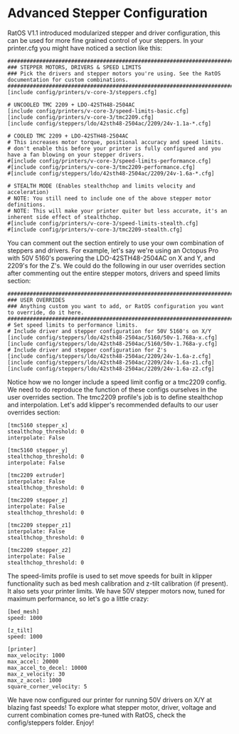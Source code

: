 # Advanced Stepper Configuration

RatOS V1.1 introduced modularized stepper and driver configuration, this can be used for more fine grained control of your steppers. In your printer.cfg you might have noticed a section like this:

```properties
#############################################################################################################
### STEPPER MOTORS, DRIVERS & SPEED LIMITS
### Pick the drivers and stepper motors you're using. See the RatOS documentation for custom combinations.
#############################################################################################################
[include config/printers/v-core-3/steppers.cfg]

# UNCOOLED TMC 2209 + LDO-42STH48-2504AC
[include config/printers/v-core-3/speed-limits-basic.cfg]
[include config/printers/v-core-3/tmc2209.cfg]
[include config/steppers/ldo/42sth48-2504ac/2209/24v-1.1a-*.cfg]

# COOLED TMC 2209 + LDO-42STH48-2504AC
# This increases motor torque, positional accuracy and speed limits.
# don't enable this before your printer is fully configured and you have a fan blowing on your stepper drivers.
#[include config/printers/v-core-3/speed-limits-performance.cfg]
#[include config/printers/v-core-3/tmc2209-performance.cfg]
#[include config/steppers/ldo/42sth48-2504ac/2209/24v-1.6a-*.cfg]

# STEALTH MODE (Enables stealthchop and limits velocity and acceleration)
# NOTE: You still need to include one of the above stepper motor definitions.
# NOTE: This will make your printer quiter but less accurate, it's an inherent side effect of stealthchop.
#[include config/printers/v-core-3/speed-limits-stealth.cfg]
#[include config/printers/v-core-3/tmc2209-stealth.cfg]
```

You can comment out the section entirely to use your own combination of steppers and drivers. For example, let's say we're using an Octopus Pro with 50V 5160's powering the LDO-42STH48-2504AC on X and Y, and 2209's for the Z's. We could do the following in our user overrides section after commenting out the entire stepper motors, drivers and speed limits section:

```properties
#############################################################################################################
### USER OVERRIDES
### Anything custom you want to add, or RatOS configuration you want to override, do it here.
#############################################################################################################
# Set speed limits to performance limits.
# Include driver and stepper configuration for 50V 5160's on X/Y
[include config/steppers/ldo/42sth48-2504ac/5160/50v-1.768a-x.cfg]
[include config/steppers/ldo/42sth48-2504ac/5160/50v-1.768a-y.cfg]
# Include driver and stepper configuration for Z's
[include config/steppers/ldo/42sth48-2504ac/2209/24v-1.6a-z.cfg]
[include config/steppers/ldo/42sth48-2504ac/2209/24v-1.6a-z1.cfg]
[include config/steppers/ldo/42sth48-2504ac/2209/24v-1.6a-z2.cfg]
```

Notice how we no longer include a speed limit config or a tmc2209 config. We need to do reproduce the function of these configs ourselves in the user overrides section. The tmc2209 profile's job is to define stealthchop and interpolation. Let's add klipper's recommended defaults to our user overrides section:

```properties
[tmc5160 stepper_x]
stealthchop_threshold: 0
interpolate: False

[tmc5160 stepper_y]
stealthchop_threshold: 0
interpolate: False

[tmc2209 extruder]
interpolate: False
stealthchop_threshold: 0

[tmc2209 stepper_z]
interpolate: False
stealthchop_threshold: 0

[tmc2209 stepper_z1]
interpolate: False
stealthchop_threshold: 0

[tmc2209 stepper_z2]
interpolate: False
stealthchop_threshold: 0
```

The speed-limits profile is used to set move speeds for built in klipper functionality such as bed mesh calibration and z-tilt calibration (if present). It also sets your printer limits. We have 50V stepper motors now, tuned for maximum performance, so let's go a little crazy:

```properties
[bed_mesh]
speed: 1000

[z_tilt]
speed: 1000

[printer]
max_velocity: 1000
max_accel: 20000
max_accel_to_decel: 10000
max_z_velocity: 30
max_z_accel: 1000
square_corner_velocity: 5
```

We have now configured our printer for running 50V drivers on X/Y at blazing fast speeds! To explore what stepper motor, driver, voltage and current combination comes pre-tuned with RatOS, check the config/steppers folder. Enjoy!

